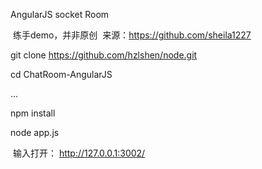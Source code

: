 AngularJS socket Room
  
  练手demo，并非原创
  来源：https://github.com/sheila1227



  git clone https://github.com/hzlshen/node.git
  
  cd ChatRoom-AngularJS
  
  ...
  
  npm install
  
  node app.js
  
  输入打开： http://127.0.0.1:3002/
